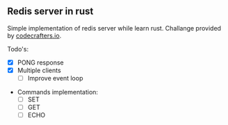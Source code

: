 ## Redis server in rust
Simple implementation of redis server while learn rust.
Challange provided by [codecrafters.io](https://codecrafters.io).

Todo's:
- [X] PONG response
- [X] Multiple clients
    - [ ] Improve event loop
- Commands implementation:
    - [ ] SET
    - [ ] GET
    - [ ] ECHO
